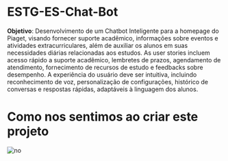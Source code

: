 # ESTG-ES-Chat-Bot

**Objetivo**: Desenvolvimento de um Chatbot Inteligente para a homepage do Piaget, visando fornecer suporte acadêmico, informações sobre eventos e atividades extracurriculares, além de auxiliar os alunos em suas necessidades diárias relacionadas aos estudos. As user stories incluem acesso rápido a suporte acadêmico, lembretes de prazos, agendamento de atendimento, fornecimento de recursos de estudo e feedbacks sobre desempenho. A experiência do usuário deve ser intuitiva, incluindo reconhecimento de voz, personalização de configurações, histórico de conversas e respostas rápidas, adaptáveis à linguagem dos alunos.

# Como nos sentimos ao criar este projeto
![no]([https://github.com/Afonso295/ESTG-ES-Chat-Bot/assets/108989500/ca3541d5-dd1d-4f0d-8958-f5a80a798d35](https://media.tenor.com/gyuqx70UjmEAAAAe/emoji-feliz-ficando-triste-emoticon-feliz-ficando-triste.png))
